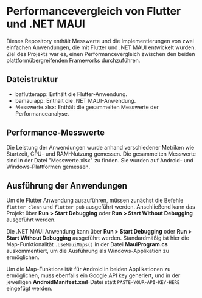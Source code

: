 # Performancevergleich von Flutter und .NET MAUI

Dieses Repository enthält Messwerte und die Implementierungen von zwei einfachen Anwendungen, die mit Flutter und .NET MAUI entwickelt wurden. Ziel des Projekts war es, einen Performancevergleich zwischen den beiden plattformübergreifenden Frameworks durchzuführen.

## Dateistruktur
- baflutterapp: Enthält die Flutter-Anwendung.
- bamauiapp: Enthält die .NET MAUI-Anwendung.
- Messwerte.xlsx: Enthält die gesammelten Messwerte der Performanceanalyse.

## Performance-Messwerte
Die Leistung der Anwendungen wurde anhand verschiedener Metriken wie Startzeit, CPU- und RAM-Nutzung gemessen. Die gesammelten Messwerte sind in der Datei "Messwerte.xlsx" zu finden. Sie wurden auf Android- und Windows-Plattformen gemessen.

## Ausführung der Anwendungen
Um die Flutter Anwendung auszuführen, müssen zunächst die Befehle `flutter clean` und `flutter pub` ausgeführt werden. Anschließend kann das Projekt über **Run > Start Debugging** oder **Run > Start Without Debugging** ausgeführt werden.

Die .NET MAUI Anwendung kann über **Run > Start Debugging** oder **Run > Start Without Debugging** ausgeführt werden. Standardmäßig ist hier die Map-Funktionalität `.UseMauiMaps()` in der Datei **MauiProgram.cs** auskommentiert, um die Ausführung als Windows-Applikation zu ermöglichen.  

Um die Map-Funktionalität für Android in beiden Applikationen zu ermöglichen, muss ebenfalls ein Google API key generiert, und in der jeweiligen **AndroidManifest.xml**-Datei statt `PASTE-YOUR-API-KEY-HERE` eingefügt werden.
